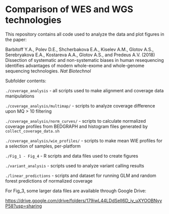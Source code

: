 # Comparison of WES and WGS technologies

This repository contains all code used to analyze the data and plot figures in the paper:

Barbitoff Y.A., Polev D.E., Shcherbakova E.A., Kiselev A.M., Glotov A.S., Serebryakova E.A., Kostareva A.A., Glotov A.S., and Predeus A.V. (2018) Dissection of systematic and non-systematic biases in human resequencing identifies advantages of modern whole-exome and whole-genome sequencing technologies. *Nat Biotechnol*

Subfolder contents:


`./coverage_analysis` - all scripts used to make alignment and coverage data manipulations

`./coverage_analysis/multimap/` - scripts to analyze coverage difference upon MQ > 10 filtering
    
`./coverage_analysis/norm_curves/` - scripts to calculate normalized coverage profiles from BEDGRAPH and histogram files generated by `collect_coverage_data.sh`
    
`./coverage_analysis/wie_profiles/` - scripts to make mean WIE profiles for a selection of samples, per-platform

`./Fig_1 - Fig_4` - R scripts and data files used to create figures

`./variant_analysis` - scripts used to analyze variant calling results

`./linear_predictions` - scripts and dataset for running GLM and random forest predictions of normalized coverage

For Fig_3, some larger data files are available through Google Drive:

https://drive.google.com/drive/folders/179iwL44LDdSeII6D_iy_uXYOOBNyyP58?usp=sharing
